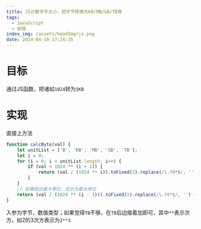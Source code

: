 ```yaml
---
title: JS计算字节大小，把字节转换为KB/MB/GB/TB等
tags:
  - JavaScript
  - 前端
index_img: /assets/headImg/js.png
date: 2024-04-10 17:24:35
---
```


# 目标

通过JS函数，把诸如`1024`转为`1KB`

<!--more-->

# 实现

直接上方法

```js
function calcByte(val) {
    let unitList = ['B', 'KB', 'MB', 'GB', 'TB'];
    let i = 0;
    for (i = 0; i < unitList.length; i++) {
        if (val < 1024 ** (i + 1)) {
            return (val / (1024 ** i)).toFixed(2).replace(/\.?0*$/, '') + unitList[i];
        }
    }
    // 如果超出最大单位，显示为最大单位
    return (val / (1024 ** (i - 1))).toFixed(2).replace(/\.?0*$/, '') + unitList[i - 1];
}
```

入参为字节，数值类型；如果觉得`TB`不够，在`TB`后边接着加即可，其中`**`表示次方，如2的3次方表示为`2**3`